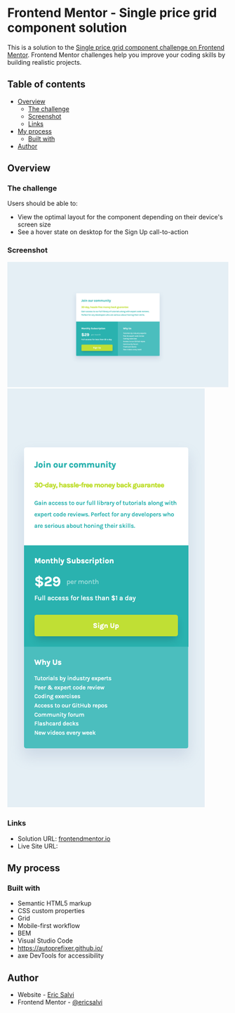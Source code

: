 # Frontend Mentor - Single price grid component solution

This is a solution to the [Single price grid component challenge on Frontend Mentor](https://www.frontendmentor.io/challenges/single-price-grid-component-5ce41129d0ff452fec5abbbc). Frontend Mentor challenges help you improve your coding skills by building realistic projects.

## Table of contents

- [Overview](#overview)
  - [The challenge](#the-challenge)
  - [Screenshot](#screenshot)
  - [Links](#links)
- [My process](#my-process)
  - [Built with](#built-with)
- [Author](#author)

## Overview

### The challenge

Users should be able to:

- View the optimal layout for the component depending on their device's screen size
- See a hover state on desktop for the Sign Up call-to-action

### Screenshot

![Desktop Design Solution](./design/desktop-design-solution.png)
![Mobile Design Solution](./design/mobile-design-solution.png)

### Links

- Solution URL: [frontendmentor.io]()
- Live Site URL: []()

## My process

### Built with

- Semantic HTML5 markup
- CSS custom properties
- Grid
- Mobile-first workflow
- BEM
- Visual Studio Code
- https://autoprefixer.github.io/
- axe DevTools for accessibility

## Author

- Website - [Eric Salvi](https://github.com/ericsalvi)
- Frontend Mentor - [@ericsalvi](https://www.frontendmentor.io/profile/ericsalvi)
